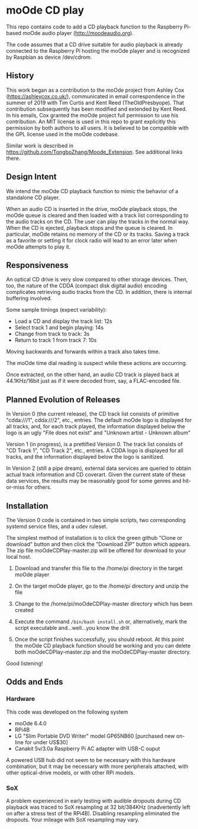 # moOde CD play

This repo contains code to add a CD playback function to the Raspberry Pi-based moOde audio player (http://moodeaudio.org).

The code assumes that a CD drive suitable for audio playback is already connected to the Raspberry Pi hosting the moOde player and is recognized by Raspbian as device /dev/cdrom.
 
## History

This work began as a contribution to the moOde project from Ashley Cox (https://ashleycox.co.uk/), communicated in email correspondence in the summer of 2019 with Tim Curtis and Kent Reed (TheOldPresbyope). That contribution subsequently has been modified and extended by Kent Reed. In his emails, Cox granted the moOde project full permission to use his contribution. An MIT license is used in this repo to grant explicitly this permission by both authors to all users. It is believed to be compatible with the GPL license used in the moOde codebase.

Similar work is described in https://github.com/TongboZhang/Moode_Extension. See additional links there.

## Design Intent

We intend the moOde CD playback function to mimic the behavior of a standalone CD player.

When an audio CD is inserted in the drive, moOde playback stops, the moOde queue is cleared and then loaded with a track list corresponding to the audio tracks on the CD. The user can play the tracks in the normal way. When the CD is ejected, playback stops and the queue is cleared. In particular, moOde retains no memory of the CD or its tracks. Saving a track as a favorite or setting it for clock radio will lead to an error later when moOde attempts to play it.

## Responsiveness

An optical CD drive is very slow compared to other storage devices. Then, too, the nature of the CDDA (compact disk digital audio) encoding complicates retrieving audio tracks from the CD. In addition, there is internal buffering involved.

Some sample timings (expect variability):

- Load a CD and display the track list: 12s
- Select track 1 and begin playing: 14s
- Change from track to track: 3s
- Return to track 1 from track 7: 10s

Moving backwards and forwards within a track also takes time.

The moOde time dial reading is suspect while these actions are occurring.

Once extracted, on the other hand, an audio CD track is played back at 44.1KHz/16bit just as if it were decoded from, say, a FLAC-encoded file.

## Planned Evolution of Releases

In Version 0 (the current release), the CD track list consists of primitive "cdda:///1", cdda:///2", etc., entries. The default moOde logo is displayed for all tracks, and, for each track played, the information displayed below the logo is an ugly "File does not exist" and "Unknown artist - Unknown album"

Version 1 (in progress), is a prettified Version 0. The track list consists of "CD Track 1", "CD Track 2", etc., entries. A CDDA logo is displayed for all tracks, and the information displayed below the logo is sanitized.

In Version 2 (still a pipe dream), external data services are queried to obtain actual track information and CD coverart. Given the current state of these data services, the results may be reasonably good for some genres and hit-or-miss for others.

## Installation

The Version 0 code is contained in two simple scripts, two corresponding systemd service files, and a udev ruleset.

The simplest method of installation is to click the green github "Clone or download" button and then click the "Download ZIP" button which appears. The zip file moOdeCDPlay-master.zip will be offered for download to your local host. 

1. Download and transfer this file to the /home/pi directory in the target moOde player
2. On the target moOde player, go to the /home/pi directory and unzip the file
3. Change to the /home/pi/moOdeCDPlay-master directory which has been created
4. Execute the command
`/bin/bash install.sh` or, alternatively, mark the script executable and...well...you know the drill

5. Once the script finishes successfully, you should reboot. At this point the moOde CD playback function should be working and you can delete both moOdeCDPlay-master.zip and the moOdeCDPlay-master directory.

Good listening!

## Odds and Ends

### Hardware

This code was developed on the following system
- moOde 6.4.0
- RPi4B
- LG "Slim Portable DVD Writer" model GP65NB60 [purchased new on-line for under US$30]
- Canakit 5v/3.0a Raspberry Pi AC adapter with USB-C ouput

A powered USB hub did not seem to be necessary with this hardware combination, but it may be necessary with more peripherals attached, with other optical-drive models, or with other RPi models.

### SoX

A problem experienced in early testing with audible dropouts during CD playback was traced to SoX resampling at 32 bit/384KHz (inadvertently left on after a stress test of the RPi4B). Disabling resampling eliminated the dropouts. Your mileage with SoX resampling may vary.

